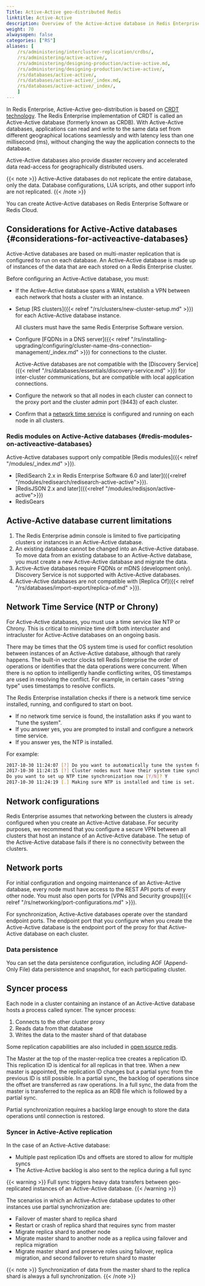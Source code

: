```yaml
---
Title: Active-Active geo-distributed Redis
linktitle: Active-Active 
description: Overview of the Active-Active database in Redis Enterprise Software
weight: 70
alwaysopen: false
categories: ["RS"]
aliases: [
    /rs/administering/intercluster-replication/crdbs/,
    /rs/administering/active-active/,
    /rs/administering/designing-production/active-active.md,
    /rs/administering/designing-production/active-active/,
    /rs/databases/active-active/,
    /rs/databases/active-active/_index.md,
    /rs/databases/active-active/_index/,
    ]
---
```

In Redis Enterprise, Active-Active geo-distribution is based on [CRDT technology](https://en.wikipedia.org/wiki/Conflict-free_replicated_data_type).
The Redis Enterprise implementation of CRDT is called an Active-Active database (formerly known as CRDB).
With Active-Active databases, applications can read and write to the same data set from different geographical locations seamlessly and with latency less than one millisecond (ms),
without changing the way the application connects to the database.

Active-Active databases also provide disaster recovery and accelerated data read-access for geographically distributed users.

{{< note >}}
Active-Active databases do not replicate the entire database, only the data.
Database configurations, LUA scripts, and other support info are not replicated.
{{< /note >}}

You can create Active-Active databases on Redis Enterprise Software or Redis Cloud.

## Considerations for Active-Active databases {#considerations-for-activeactive-databases}

Active-Active databases are based on multi-master replication that is configured to run on each database.
An Active-Active database is made up of instances of the data that are each stored on a Redis Enterprise cluster.

Before configuring an Active-Active database, you must:

- If the Active-Active database spans a WAN, establish a VPN between each network that hosts a cluster with an instance.
- Setup [RS clusters]({{< relref "/rs/clusters/new-cluster-setup.md" >}}) for each Active-Active database instance.

    All clusters must have the same Redis Enterprise Software version.
- Configure [FQDNs in a DNS server]({{< relref "/rs/installing-upgrading/configuring/cluster-name-dns-connection-management/_index.md" >}}) for connections to the cluster.

    Active-Active databases are not compatible with the [Discovery Service]({{< relref "/rs/databases/essentials/discovery-service.md" >}}) for inter-cluster communications,
    but are compatible with local application connections.
- Configure the network so that all nodes in each cluster can connect to the proxy port and the cluster admin port (9443) of each cluster.
- Confirm that a [network time service](#network-time-service-ntp-or-chrony) is configured and running on each node in all clusters.

### Redis modules on Active-Active databases {#redis-modules-on-activeactive-databases}
Active-Active databases support only compatible [Redis modules]({{< relref "/modules/_index.md" >}}).
- [RediSearch 2.x in Redis Enterprise Software 6.0 and later]({{<relref "/modules/redisearch/redisearch-active-active">}}). 
- [RedisJSON 2.x and later]({{<relref "/modules/redisjson/active-active">}})
- RedisGears

## Active-Active database current limitations

1. The Redis Enterprise admin console is limited to five participating clusters or instances in an Active-Active database.
1. An existing database cannot be changed into an Active-Active database. To move data from an existing database to an Active-Active database, you must create a new Active-Active database and migrate the data.
1. Active-Active databases require FQDNs or mDNS (development only). Discovery Service is not supported with Active-Active databases.
1. Active-Active databases are not compatible with [Replica Of]({{< relref "/rs/databases/import-export/replica-of.md" >}}).

## Network Time Service (NTP or Chrony)

For Active-Active databases, you must use a time service like NTP or Chrony.
This is critical to minimize time drift both intercluster and intracluster for Active-Active databases on an ongoing basis.

There may be times that the OS system time is used for conflict resolution between instances of an Active-Active database, although that rarely happens.
The built-in vector clocks tell Redis Enterprise the order of operations or identifies that the data operations were concurrent.
When there is no option to intelligently handle conflicting writes, OS timestamps are used in resolving the conflict.
For example, in certain cases "string type" uses timestamps to resolve conflicts.

The Redis Enterprise installation checks if there is a network time service installed, running, and configured to start on boot.

- If no network time service is found, the installation asks if you want to "tune the system".
- If you answer yes, you are prompted to install and configure a network time service.
- If you answer yes, the NTP is installed.

For example:

```sh
2017-10-30 11:24:07 [?] Do you want to automatically tune the system for best performance [Y/N]? Y
2017-10-30 11:24:15 [?] Cluster nodes must have their system time synchronized.
Do you want to set up NTP time synchronization now [Y/N]? Y
2017-10-30 11:24:19 [.] Making sure NTP is installed and time is set.
```

## Network configurations

Redis Enterprise assumes that networking between the clusters is already configured when you create an Active-Active database.
For security purposes, we recommend that you configure a secure VPN between all clusters that host an instance of an Active-Active database.
The setup of the Active-Active database fails if there is no connectivity between the clusters.

## Network ports

For initial configuration and ongoing maintenance of an Active-Active database, every node must have access to the REST API ports of every other node.
You must also open ports for [VPNs and Security groups]({{< relref "/rs/networking/port-configurations.md" >}}).

For synchronization, Active-Active databases operate over the standard endpoint ports.
The endpoint port that you configure when you create the Active-Active database is the endpoint port of the proxy for that Active-Active database on each cluster.

### Data persistence

You can set the data persistence configuration, including AOF (Append-Only File) data persistence and snapshot,
for each participating cluster.

## Syncer process

Each node in a cluster containing an instance of an Active-Active database hosts a process called syncer.
The syncer process:

1. Connects to the other cluster proxy
1. Reads data from that database
1. Writes the data to the master shard of that database

Some replication capabilities are also included in [open source redis](https://redis.io/topics/replication).

The Master at the top of the master-replica tree creates a replication ID.
This replication ID is identical for all replicas in that tree.
When a new master is appointed, the replication ID changes but a partial sync from the previous ID is still possible.
In a partial sync, the backlog of operations since the offset are transferred as raw operations.
In a full sync, the data from the master is transferred to the replica as an RDB file which is followed by a partial sync.

Partial synchronization requires a backlog large enough to store the data operations until connection is restored.

### Syncer in Active-Active replication

In the case of an Active-Active database:

- Multiple past replication IDs and offsets are stored to allow for multiple syncs
- The Active-Active backlog is also sent to the replica during a full sync

{{< warning >}}
Full sync triggers heavy data transfers between geo-replicated instances of an Active-Active database.
{{< /warning >}}

The scenarios in which an Active-Active database updates to other instances use partial synchronization are:

- Failover of master shard to replica shard
- Restart or crash of replica shard that requires sync from master
- Migrate replica shard to another node
- Migrate master shard to another node as a replica using failover and replica migration
- Migrate master shard and preserve roles using failover, replica migration, and second failover to return shard to master

{{< note >}}
Synchronization of data from the master shard to the replica shard is always a full synchronization.
{{< /note >}}

